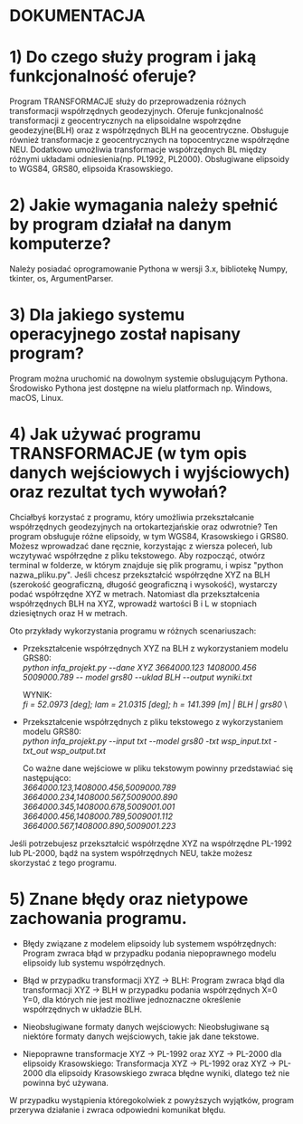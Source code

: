 # DOKUMENTACJA
# 1) Do czego służy program i jaką funkcjonalność oferuje?
Program TRANSFORMACJE służy do przeprowadzenia różnych transformacji współrzędnych geodezyjnych.
Oferuje funkcjonalność transformacji z geocentrycznych na elipsoidalne wspołrzędne geodezyjne(BLH) oraz z współrzędnych BLH na geocentryczne.
Obsługuje również transformacje z geocentrycznych na topocentryczne współrzędne NEU.
Dodatkowo umożliwia transformacje współrzędnych BL między różnymi układami odniesienia(np. PL1992, PL2000).
Obsługiwane elipsoidy to WGS84, GRS80, elipsoida Krasowskiego.
# 2) Jakie wymagania należy spełnić by program działał na danym komputerze?
 Należy posiadać oprogramowanie Pythona w wersji 3.x, bibliotekę Numpy, tkinter, os, ArgumentParser.
# 3) Dla jakiego systemu operacyjnego został napisany program?
Program można uruchomić na dowolnym systemie obslugującym Pythona. 
Środowisko Pythona jest dostępne na wielu platformach np. Windows, 
macOS, Linux.
# 4) Jak używać programu TRANSFORMACJE (w tym opis danych wejściowych i wyjściowych) oraz rezultat tych wywołań?
Chciałbyś korzystać z programu, który umożliwia przekształcanie 
współrzędnych geodezyjnych na ortokartezjańskie oraz odwrotnie? Ten 
program obsługuje różne elipsoidy, w tym WGS84, Krasowskiego i GRS80. 
Możesz wprowadzać dane ręcznie, korzystając z wiersza poleceń, lub 
wczytywać współrzędne z pliku tekstowego. Aby rozpocząć, otwórz terminal 
w folderze, w którym znajduje się plik programu, i wpisz "python 
nazwa_pliku.py".
Jeśli chcesz przekształcić współrzędne XYZ na BLH (szerokość 
geograficzną, długość geograficzną i wysokość), wystarczy podać 
współrzędne XYZ w metrach. Natomiast dla przekształcenia współrzędnych 
BLH na XYZ, wprowadź wartości B i L w stopniach dziesiętnych oraz H w 
metrach.
   
Oto przykłady wykorzystania programu w różnych scenariuszach:
- Przekształcenie współrzędnych XYZ na BLH z wykorzystaniem modelu 
   GRS80: \
   *python infa_projekt.py --dane XYZ 3664000.123 1408000.456 5009000.789 --
   model grs80 --uklad BLH --output wyniki.txt*

   WYNIK: \
  *fi = 52.0973 [deg]; lam = 21.0315 [deg]; h = 141.399 [m] | BLH | 
  grs80* \
 - Przekształcenie współrzędnych z pliku tekstowego z wykorzystaniem 
      modelu GRS80: \
   *python infa_projekt.py --input txt --model grs80 -txt wsp_input.txt - 
   txt_out wsp_output.txt*

   Co ważne dane wejściowe w pliku tekstowym powinny przedstawiać się 
   następująco: \
   *3664000.123,1408000.456,5009000.789* \
   *3664000.234,1408000.567,5009000.890* \
   *3664000.345,1408000.678,5009001.001* \
   *3664000.456,1408000.789,5009001.112* \
   *3664000.567,1408000.890,5009001.223*

Jeśli potrzebujesz przekształcić współrzędne XYZ na współrzędne PL-1992 lub PL-2000, bądź na system współrzędnych NEU, także możesz skorzystać z tego programu.
# 5) Znane błędy oraz nietypowe zachowania programu.
   - Błędy związane z modelem elipsoidy lub systemem współrzędnych:
     Program zwraca błąd w przypadku podania niepoprawnego modelu elipsoidy 
     lub systemu współrzędnych.

   - Błąd w przypadku transformacji XYZ -> BLH:
     Program zwraca błąd dla transformacji XYZ -> BLH w przypadku podania 
     współrzędnych X=0 Y=0, dla których nie jest możliwe jednoznaczne 
     określenie współrzędnych w układzie BLH.

   - Nieobsługiwane formaty danych wejściowych:
     Nieobsługiwane są niektóre formaty danych wejściowych, takie jak dane 
     tekstowe.

   - Niepoprawne transformacje XYZ -> PL-1992 oraz XYZ -> PL-2000 dla 
     elipsoidy Krasowskiego:
     Transformacja XYZ -> PL-1992 oraz XYZ -> PL-2000 dla elipsoidy 
     Krasowskiego zwraca błędne wyniki, dlatego też nie powinna być używana.

W przypadku wystąpienia któregokolwiek z powyższych wyjątków, program przerywa działanie i zwraca odpowiedni komunikat błędu.







   
